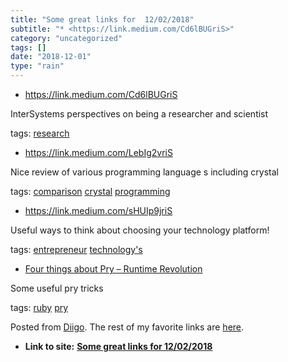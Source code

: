 ```yaml
---
title: "Some great links for  12/02/2018"
subtitle: "* <https://link.medium.com/Cd6lBUGriS>"
category: "uncategorized"
tags: []
date: "2018-12-01"
type: "rain"
---
```

* <https://link.medium.com/Cd6lBUGriS>

InterSystems perspectives on being a researcher and scientist

tags: [research](<https://www.diigo.com/user/pitosalas/research>)

  * <https://link.medium.com/LebIg2vriS>

Nice review of various programming language s including crystal

tags: [comparison](<https://www.diigo.com/user/pitosalas/comparison>)
[crystal](<https://www.diigo.com/user/pitosalas/crystal>)
[programming](<https://www.diigo.com/user/pitosalas/programming>)

  * <https://link.medium.com/sHUIp9jriS>

Useful ways to think about choosing your technology platform!

tags: [entrepreneur](<https://www.diigo.com/user/pitosalas/entrepreneur>)
[technology's](<https://www.diigo.com/user/pitosalas/technology's>)

  * [Four things about Pry – Runtime Revolution](<https://revs.runtime-revolution.com/four-things-about-pry-a0ebb10c6c2e>)

Some useful pry tricks

tags: [ruby](<https://www.diigo.com/user/pitosalas/ruby>)
[pry](<https://www.diigo.com/user/pitosalas/pry>)

Posted from [Diigo](<https://www.diigo.com>). The rest of my favorite links
are [here](<https://www.diigo.com/user/pitosalas>).


* **Link to site:** **[Some great links for  12/02/2018](None)**